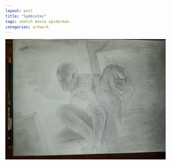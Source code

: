 ```yaml
---
layout: post
title: "Symbiotes"
tags: sketch movie spiderman
categories: artwork
---
```


![Symbiotes artwork](/assets/symbiotes.jpg)
